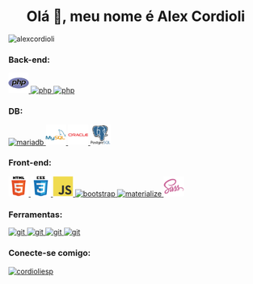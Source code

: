 <h1 align="center">Olá 👋, meu nome é Alex Cordioli</h1>

<p align="left">
<img src="https://komarev.com/ghpvc/?username=alexcordioli&label=Profile%20views&color=0e75b6&style=flat"
alt="alexcordioli"/>
</p>
 














<h3 align="left">Back-end:</h3>

<p align="left">
<a href="https://www.php.net" target="_blank" rel="noreferrer">
<img src="https://raw.githubusercontent.com/devicons/devicon/master/icons/php/php-original.svg" alt="php"
width="40" height="40"/>
</a>

<a href="https://www.php.net" target="_blank" rel="noreferrer">
<img src="https://cdn.jsdelivr.net/gh/devicons/devicon@latest/icons/laravel/laravel-line-wordmark.svg" alt="php"
width="60" height="40"/>
</a>

<a href="https://www.php.net" target="_blank" rel="noreferrer">
<img src="https://cdn.jsdelivr.net/gh/devicons/devicon@latest/icons/lumen/lumen-original.svg" alt="php"
width="80" height="80"/>
</a>





</p>


<h3 align="left">DB:</h3>

<p align="left">
<a href="https://mariadb.org/" target="_blank" rel="noreferrer">
<img src="https://www.vectorlogo.zone/logos/mariadb/mariadb-icon.svg" alt="mariadb" width="40" height="40"/>
</a>
<a href="https://www.mysql.com/" target="_blank" rel="noreferrer">
<img src="https://raw.githubusercontent.com/devicons/devicon/master/icons/mysql/mysql-original-wordmark.svg"
alt="mysql" width="40" height="40"/>
</a>
<a href="https://www.oracle.com/" target="_blank" rel="noreferrer">
<img src="https://raw.githubusercontent.com/devicons/devicon/master/icons/oracle/oracle-original.svg"
alt="oracle" width="40" height="40"/>
</a>

<a href="https://www.postgresql.org" target="_blank" rel="noreferrer">
<img src="https://raw.githubusercontent.com/devicons/devicon/master/icons/postgresql/postgresql-original-wordmark.svg"
alt="postgresql" width="40" height="40"/>
</a>

</p>


<h3 align="left">Front-end:</h3>


<p align="left">
<a href="https://www.w3.org/html/" target="_blank" rel="noreferrer">
<img src="https://raw.githubusercontent.com/devicons/devicon/master/icons/html5/html5-original-wordmark.svg"
alt="html5" width="40" height="40"/>
</a>
<a href="https://www.w3schools.com/css/" target="_blank" rel="noreferrer">
<img src="https://raw.githubusercontent.com/devicons/devicon/master/icons/css3/css3-original-wordmark.svg"
alt="css3" width="40" height="40"/>
</a>
<a href="https://developer.mozilla.org/en-US/docs/Web/JavaScript" target="_blank" rel="noreferrer">
<img src="https://raw.githubusercontent.com/devicons/devicon/master/icons/javascript/javascript-original.svg"
alt="javascript" width="40" height="40"/>
</a>

<a href="https://getbootstrap.com" target="_blank" rel="noreferrer">
<img src="https://cdn.jsdelivr.net/gh/devicons/devicon@latest/icons/bootstrap/bootstrap-original-wordmark.svg"
alt="bootstrap" width="40" height="40"/>
</a>

<a href="https://materializecss.com/" target="_blank" rel="noreferrer">
<img src="https://raw.githubusercontent.com/prplx/svg-logos/5585531d45d294869c4eaab4d7cf2e9c167710a9/svg/materialize.svg"
alt="materialize" width="40" height="40"/>
</a>

<a href="https://sass-lang.com" target="_blank" rel="noreferrer">
<img src="https://raw.githubusercontent.com/devicons/devicon/master/icons/sass/sass-original.svg" alt="sass"
width="40" height="40"/>
</a>

</p>



<h3 align="left">Ferramentas:</h3>
<p align="left">


<a href="https://www.jetbrains.com/pt-br/phpstorm/" target="_blank" rel="noreferrer">
<img src="https://cdn.jsdelivr.net/gh/devicons/devicon@latest/icons/phpstorm/phpstorm-original.svg" alt="git" width="40" height="40"/>
</a>

<a href="https://git-scm.com/" target="_blank" rel="noreferrer">
<img src="https://cdn.jsdelivr.net/gh/devicons/devicon@latest/icons/git/git-plain-wordmark.svg" alt="git" width="40" height="40"/>
</a>

<a href="https://git-scm.com/" target="_blank" rel="noreferrer">
<img src="https://cdn.jsdelivr.net/gh/devicons/devicon@latest/icons/github/github-original-wordmark.svg" alt="git" width="40" height="40"/>
</a>


<a href="https://git-scm.com/" target="_blank" rel="noreferrer">
<img src="https://cdn.jsdelivr.net/gh/devicons/devicon@latest/icons/postman/postman-original-wordmark.svg" alt="git" width="40" height="40"/>
</a>





</p>


<h3 align="left">Conecte-se comigo:</h3>
<p align="left">
<a href="https://instagram.com/cordioliesp" target="_blank">
<img align="center"
src="https://raw.githubusercontent.com/rahuldkjain/github-profile-readme-generator/master/src/images/icons/Social/instagram.svg"
alt="cordioliesp" height="30" width="40"/>
</a>
</p>

 
